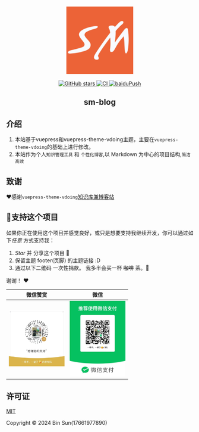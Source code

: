 <p align="center">
  <a href="https://blog.ameilin.com/" target="_blank" rel="noopener noreferrer">
  <img width="180" src="/img/sm10.jpg" alt="logo">
  </a>
</p>

<p align="center"> 
  <a href="https://github.com/17661977890/sm-blog/stargazers">
    <img src="https://img.shields.io/github/stars/17661977890/sm-blog?logo=ReverbNation&logoColor=rgba(255,255,255,.6)" alt="GitHub stars">
  </a>
  <a href="https://github.com/17661977890/sm-blog/actions?query=workflow%3ACI">
    <img src="https://github.com/17661977890/sm-blog/workflows/CI/badge.svg" alt="CI">
  </a>
  
  <a href="https://github.com/17661977890/sm-blog/actions?query=workflow%3AbaiduPush">
    <img src="https://github.com/17661977890/sm-blog/workflows/baiduPush/badge.svg" alt="baiduPush">
  </a>
</p>

<h2 align="center">sm-blog</h2>

## 介绍
1. 本站基于vuepress和vuepress-theme-vdoing主题，主要在`vuepress-theme-vdoing`的基础上进行修改。
2. 本站作为个人`知识管理工具` 和 `个性化博客`,以 Markdown 为中心的项目结构,`简洁高效`

## 致谢
:heart:感谢`vuepress-theme-vdoing`[知识库兼博客站](https://xugaoyi.com/)


## :sparkling_heart:支持这个项目

如果你正在使用这个项目并感觉良好，或只是想要支持我继续开发，你可以通过如下*任意* 方式支持我：

1. *Star* 并 分享这个项目 :rocket:
2. 保留主题 footer(页脚) 的主题链接 :D
3. 通过以下二维码 一次性捐款。 我多半会买一杯 ~~咖啡~~ 茶。:tea:

谢谢！ :heart:

| 微信赞赏 | 微信 |
| :---: | :---: |
| <img src="/img/admire.jpg" alt="赞赏码" width=150> | <img src="/img/pay.jpg" alt="Wechat QRcode" width=150>|


## 许可证
[MIT](https://github.com/17661977890/sm-blog/blob/master/LICENSE)

Copyright © 2024 Bin Sun(17661977890)
